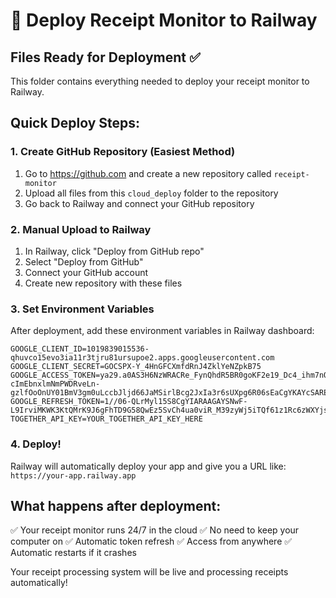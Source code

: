 # 🚀 Deploy Receipt Monitor to Railway

## Files Ready for Deployment ✅

This folder contains everything needed to deploy your receipt monitor to Railway.

## Quick Deploy Steps:

### 1. Create GitHub Repository (Easiest Method)

1. Go to https://github.com and create a new repository called `receipt-monitor`
2. Upload all files from this `cloud_deploy` folder to the repository
3. Go back to Railway and connect your GitHub repository

### 2. Manual Upload to Railway

1. In Railway, click "Deploy from GitHub repo"
2. Select "Deploy from GitHub"
3. Connect your GitHub account
4. Create new repository with these files

### 3. Set Environment Variables

After deployment, add these environment variables in Railway dashboard:

```
GOOGLE_CLIENT_ID=1019839015536-qhuvco15evo3ia11r3tjru81ursupoe2.apps.googleusercontent.com
GOOGLE_CLIENT_SECRET=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
GOOGLE_ACCESS_TOKEN=ya29.a0AS3H6NzWRACRe_FynQhdR5BR0goKF2e19_Dc4_ihm7nOsxmz_JKzWQAZyuNfmIGGW2djO8m7ZGKByw3xMVHTikJk-cImEbnxlmNmPWDRveLn-gzlfOoOnUY01BmV3gm0uLccbJljd66JaMSirlBcg2JxIa3r6sUXpg6R06sEaCgYKAYcSARESFQHGX2Mi4DKA0V5cL81svIEyZTbZNQ0175
GOOGLE_REFRESH_TOKEN=1//06-QLrMyl15S8CgYIARAAGAYSNwF-L9IrviMKWK3KtQMrK9J6gFhTD9G58QwEz5SvCh4ua0viR_M39zyWj5iTQf61z1Rc6zWXYjs
TOGETHER_API_KEY=YOUR_TOGETHER_API_KEY_HERE
```

### 4. Deploy!

Railway will automatically deploy your app and give you a URL like:
`https://your-app.railway.app`

## What happens after deployment:

✅ Your receipt monitor runs 24/7 in the cloud
✅ No need to keep your computer on
✅ Automatic token refresh
✅ Access from anywhere
✅ Automatic restarts if it crashes

Your receipt processing system will be live and processing receipts automatically!